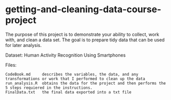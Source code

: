 # getting-and-cleaning-data-course-project

The purpose of this project is to demonstrate your ability to collect, work with, and clean a data set. The goal is to prepare tidy data that can be used for later analysis.

Dataset: Human Activity Recognition Using Smartphones

Files:

	CodeBook.md		describes the variables, the data, and any transformations or work that I performed to clean up the data
	run_analysis.R 	obtains the data for the project and then performs the 5 steps requiered in the instructions.
	FinalData.txt 	the final data exported into a txt file
